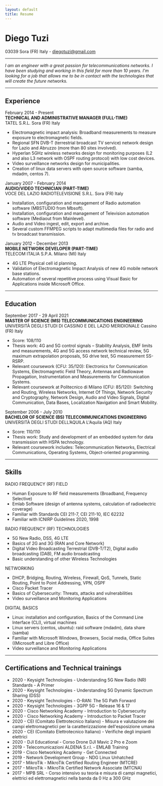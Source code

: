 ```yaml
---
layout: default
title: Resume
---
```


Diego Tuzi
==========

03039 Sora (FR) Italy - [diegotuzi@gmail.com](mailto:diegotuzi@gmail.com)

---
*I am an engineer with a great passion for telecommunications networks. I have been studying and working in this field for more than 10 years. I'm looking for a job that allows me to be in contact with the technologies that will create the future networks.*

---

Experience
----------

February 2014 - Present<br>
**TECHNICAL AND ADMINISTRATIVE MANAGER (FULL-TIME)**<br>
TATEL S.R.L. Sora (FR) Italy

* Electromagnetic impact analysis: Broadband measurements to measure exposure to electromagnetic fields.
* Regional SFN DVB-T (terrestrial broadcast TV service) network design for Lazio and Abruzzo (more than 80 sites involved).
* Hyperlan 5GHz wireless networks design for monitoring purposes (L2 and also L3 network with OSPF routing protocol) with low cost devices.
* Video surveillance networks design for municipalities.
* Creation of linux data servers with open source software (samba, mdadm, centos 7).

January 2007 - February 2014<br>
**AUDIO/VIDEO TECHNICIAN (PART-TIME)**<br>
VOCE DEL LAZIO RADIOTELEVISIONE S.R.L. Sora (FR) Italy

* Installation, configuration and management of Radio automation software (MBSTUDIO from Mbsoft).
* Installation, configuration and management of Television automation software (Mediaout from Mainlevel).
* Audio and Video ingest, edit, export and archive.
* Several custom FFMPEG scripts to adapt multimedia files for radio and tv broadcast transmission.

January 2012 - December 2013<br>
**MOBILE NETWORK DEVELOPER (PART-TIME)**<br>
TELECOM ITALIA S.P.A. Milano (MI) Italy

* 4G LTE Physical cell id planning.
* Validation of Electromagnetic Impact Analysis of new 4G mobile network base stations.
* Automation of several repetitive process using Visual Basic for Applications inside Microsoft Office.

---

Education
----------

September 2017 - 29 April 2021<br>
**MASTER OF SCIENCE (MS) TELECOMMUNICATIONS ENGINEERING**<br>
UNIVERSITÀ DEGLI STUDI DI CASSINO E DEL LAZIO MERIDIONALE Cassino (FR) Italy

* Score: 108/110
* Thesis work: 4G and 5G control signals – Stability Analysis, EMF limits and measurements, 4G and 5G access network technical review, 5G maximum extrapolation proposals, 5G drive test, 5G measurement SS-RSRP.
* Relevant coursework (CFU: 35/120): Electronics for Communication Systems, Electromagnetic Field Theory, Antennas and Radiowave Propagation, Instrumentation and Measurements for Communication Systems.
* Relevant coursework at Politecnico di Milano (CFU: 85/120): Switching and Routing, Wireless Networks, Internet Of Things, Network Security and Cryptography, Network Design, Audio and Video Signals, Digital Communication, Data Bases, Localization Navigation and Smart Mobility.

September 2006 - July 2010<br>
**BACHELOR OF SCIENCE (BS) TELECOMMUNICATIONS ENGINEERING**<br>
UNIVERSITÀ DEGLI STUDI DELL’AQUILA L'Aquila (AQ) Italy

* Score: 110/110
* Thesis work: Study and development of an embedded system for data transmission with HSPA technology.
* Relevant coursework includes: Telecommunication Networks, Electrical Communications, Operating Systems, Object-oriented programming.

---

Skills
------

RADIO FREQUENCY (RF) FIELD
* Human Exposure to RF field measurements (Broadband, Frequency Selective)
* Emlab Software (design of antenna systems, calculation of radioelectric coverage)
* Familiar with Standards CEI 211-7, CEI 211-10, IEC 62232
* Familiar with ICNIRP Guidelines 2020, 1998

RADIO FREQUENCY (RF) TECHNOLOGIES
* 5G New Radio, DSS, 4G LTE
* Basics of 2G and 3G (RAN and Core Network)
* Digital Video Broadcasting Terrestrial (DVB-T/T2), Digital audio broadcasting (DAB), FM audio broadcasting
* Basic understanding of other Wireless Technologies

NETWORKING
* DHCP, Bridging, Routing, Wireless, Firewall, QoS, Tunnels, Static Routing, Point to Point Addressing, VPN, OSPF
* Cisco Packet Tracer
* Basics of Cybersecurity: Threats, attacks and vulnerabilities
* Video surveillance and Monitoring Applications

DIGITAL BASICS
* Linux: installation and configuration, Basics of the Command Line Interface (CLI), virtual machines
* Linux servers (centos, ubuntu): raid software (mdadm), data share (samba)
* Familiar with Microsoft Windows, Browsers, Social media, Office Suites ((Microsoft and Libre Office)
* Video surveillance and Monitoring Applications

---

Certifications and Technical trainings
------

* 2020 - Keysight Technologies - Understanding 5G New Radio (NR) Standards - A Primer
* 2020 - Keysight Technologies - Understanding 5G Dynamic Spectrum Sharing (DSS)
* 2020 - Keysight Technologies - O-RAN: The 5G Path Forward
* 2020 - Keysight Technologies - 3GPP 5G - Release 16 & 17
* 2020 - Cisco Networking Academy - Introduction to Cybersecurity
* 2020 - Cisco Networking Academy - Introduction to Packet Tracer
* 2020 - CEI (Comitato Elettrotecnico Italiano) - Misura e valutazione dei campi elettromagnetici per la caratterizzazione dell'esposizione umana
* 2020 - CEI (Comitato Elettrotecnico Italiano) - Verifiche degli impianti elettrici
* 2020 - DJI Educational - Corso Drone DJI Mavic 2 Pro e Zoom
* 2019 - Telecomunicazioni ALDENA S.r.l. - EMLAB Training
* 2019 - Cisco Networking Academy - Get Connected
* 2019 - Network Development Group - NDG Linux Unhatched
* 2017 - MikroTik - MikroTik Certified Routing Engineer (MTCRE)
* 2017 - MikroTik - MikroTik Certified Network Associate (MTCNA)
* 2017 - MPB SRL - Corso intensivo su teoria e misura di campi magnetici, elettrici ed elettromagnetici nella banda da 0 Hz a 300 GHz